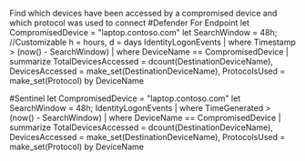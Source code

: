 Find which devices have been accessed by a compromised device and which protocol was used to connect
#Defender For Endpoint
		let CompromisedDevice = "laptop.contoso.com"
		let SearchWindow = 48h; //Customizable h = hours, d = days
		IdentityLogonEvents
		| where Timestamp > (now() - SearchWindow)
		| where DeviceName == CompromisedDevice
		| summarize
 		   TotalDevicesAccessed = dcount(DestinationDeviceName),
 		   DevicesAccessed = make_set(DestinationDeviceName),
  		   ProtocolsUsed = make_set(Protocol)
  		   by DeviceName


#Sentinel
		let CompromisedDevice = "laptop.contoso.com"
		let SearchWindow = 48h;
		IdentityLogonEvents
		| where TimeGenerated > (now() - SearchWindow)
		| where DeviceName == CompromisedDevice
		| summarize
 		   TotalDevicesAccessed = dcount(DestinationDeviceName),
  		   DevicesAccessed = make_set(DestinationDeviceName),
  		   ProtocolsUsed = make_set(Protocol)
   		   by DeviceName




